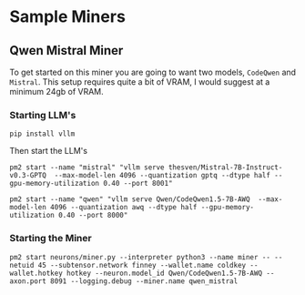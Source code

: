 # Sample Miners


## Qwen Mistral Miner

To get started on this miner you are going to want two models, `CodeQwen` and `Mistral`. This setup requires quite a bit of VRAM, I would suggest at a minimum 24gb of VRAM.



### Starting LLM's

```pip install vllm```

Then start the LLM's

```
pm2 start --name "mistral" "vllm serve thesven/Mistral-7B-Instruct-v0.3-GPTQ  --max-model-len 4096 --quantization gptq --dtype half --gpu-memory-utilization 0.40 --port 8001"
```

```
pm2 start --name "qwen" "vllm serve Qwen/CodeQwen1.5-7B-AWQ  --max-model-len 4096 --quantization awq --dtype half --gpu-memory-utilization 0.40 --port 8000"
```


### Starting the Miner


```
pm2 start neurons/miner.py --interpreter python3 --name miner -- --netuid 45 --subtensor.network finney --wallet.name coldkey --wallet.hotkey hotkey --neuron.model_id Qwen/CodeQwen1.5-7B-AWQ --axon.port 8091 --logging.debug --miner.name qwen_mistral
```